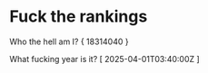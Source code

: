 # Fuck the rankings

Who the hell am I?
{ 18314040 }

What fucking year is it?
[ 2025-04-01T03:40:00Z ]
